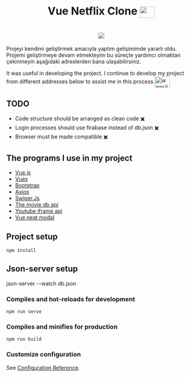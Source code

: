  <h1 align="center">Vue Netflix Clone <img align="center" src="https://cdn.jsdelivr.net/npm/simple-icons@3.0.1/icons/netflix.svg" alt="www.netflix.com" height="30"    width="40" /></h1>
<h1 align="center"><img align="center" src="http://img.youtube.com/vi/VXhBdPEmiDA/0.jpg" width="auto" /> </h1>

Projeyi kendimi geliştirmek amacıyla yaptım gelişimimde yararlı oldu. Projemi geliştirmeye devam etmekteyim bu süreçte yardımcı olmaktan çekinmeyin aşağıdaki adreslerden bana ulaşabilirsiniz.

It was useful in developing the project. I continue to develop my project from different addresses below to assist me in this process.<a href="https://linkedin.com/in/www.linkedin.com/in/yusuftaskiran08" target="blank"><img align="center" src="https://cdn.jsdelivr.net/npm/simple-icons@3.0.1/icons/linkedin.svg" alt="www.linkedin.com/in/yusuftaskiran08" height="30" width="40" /></a>


## TODO
- Code structure should be arranged as clean code ✖️
- Login processes should use firabase instead of db.json ✖️
- Browser must be made compatible ✖️
## The programs I use in my project
- <a href="https://vuejs.org/"> Vue.js </a>
- <a href="https://github.com/vuejs/vuex#readme"> Vuex </a>
- <a href="https://getbootstrap.com/"> Bootstrap </a>
- <a href="https://axios-http.com/"> Axios </a>
- <a href="https://swiperjs.com/"> Swiper.Js </a>
- <a href="https://www.themoviedb.org/"> The movie db api </a>
- <a href="https://github.com/stepanowon/youtube-vue3">Youtube iframe api </a>
- <a href="https://github.com/DarkC0der11/vue-neat-modal#readme">Vue neat modal </a>


## Project setup
```
npm install
```
## Json-server setup

json-server --watch db.json

### Compiles and hot-reloads for development
```
npm run serve
```

### Compiles and minifies for production
```
npm run build
```

### Customize configuration
See [Configuration Reference](https://cli.vuejs.org/config/).
